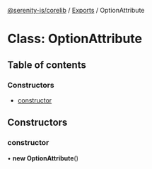 [@serenity-is/corelib](../README.md) / [Exports](../modules.md) / OptionAttribute

# Class: OptionAttribute

## Table of contents

### Constructors

- [constructor](OptionAttribute.md#constructor)

## Constructors

### constructor

• **new OptionAttribute**()
